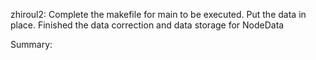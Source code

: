 
zhiroul2:
Complete the makefile for main to be executed.
Put the data in place.
Finished the data correction and data storage for NodeData

Summary:
